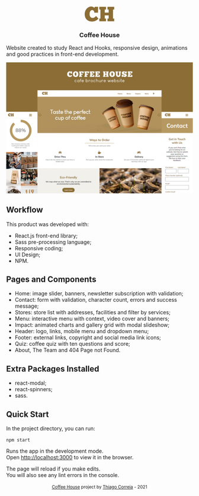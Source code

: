 <p align="center">
  <img src="https://github.com/thiagocabralcorreia/coffeehouse-website/blob/main/src/assets/photos/ch-logo.png" width="80" />
</p>

<h3 align="center">
  Coffee House
</h3>

Website created to study React and Hooks, responsive design, animations and good practices in front-end development.

![alt text](https://github.com/thiagocabralcorreia/coffeehouse-website/blob/main/src/assets/photos/cover.png?raw=true)

## Workflow

This product was developed with:

-   React.js front-end library;
-   Sass pre-processing language;
-   Responsive coding;
-   UI Design;
-   NPM.

## Pages and Components

-   Home: image slider, banners, newsletter subscription with validation;
-   Contact: form with validation, character count, errors and success message;
-   Stores: store list with addresses, facilities and filter by services;
-   Menu: interactive menu with context, video cover and banners;
-   Impact: animated charts and gallery grid with modal slideshow;
-   Header: logo, links, mobile menu and dropdown menu;
-   Footer: external links, copyright and social media link icons;
-   Quiz: coffee quiz with ten questions and score;
-   About, The Team and 404 Page not Found.

## Extra Packages Installed

-   react-modal;
-   react-spinners;
-   sass.

## Quick Start

In the project directory, you can run:

```
npm start
```

Runs the app in the development mode.\
Open [http://localhost:3000](http://localhost:3000) to view it in the browser.

The page will reload if you make edits.\
You will also see any lint errors in the console.

<div align="center">
  <small><a href='https://coffeehouse-website-kohl.vercel.app//' target='_blank' rel='noreferrer'>Coffee House</a> project by <a href='https://www.linkedin.com/in/thiago-cabral-correia/' target='_blank' rel='noreferrer'>Thiago Correia</a> - 2021</small>
</div>
